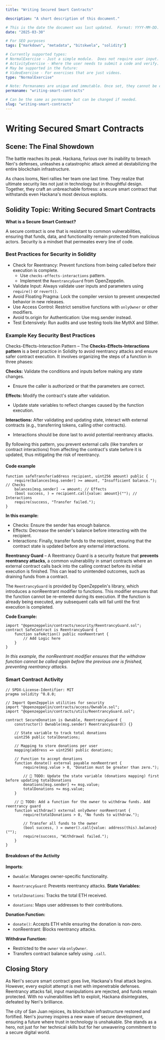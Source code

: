 ```yaml
---
title: "Writing Secured Smart Contracts"

description: "A short description of this document."

# This is the date the document was last updated.  Format: YYYY-MM-DD.
date: "2025-03-30"

# For SEO purposes
tags: ["markdown", "metadata", "bitskwela", "solidity"]

# Currently supported types:
# NormalExercise - Just a simple module.  Does not require user input.
# ActivityExercise - Where the user needs to submit a code and verify.  As of now, no backend verification.
# May be supported in the future:
# VideoExercise - For exercises that are just videos.
type: "NormalExercise"

# Note: Permanames are unique and immutable. Once set, they cannot be changed.  You may change the filename but not this.
permaname: "writing-smart-contracts"

# Can be the same as permaname but can be changed if needed.
slug: "writing-smart-contracts"
---
```


# Writing Secured Smart Contracts

## Scene: The Final Showdown

The battle reaches its peak. Hackana, furious over its inability to breach Neri's defenses, unleashes a catastrophic attack aimed at destabilizing the entire blockchain infrastructure.

As chaos looms, Neri rallies her team one last time. They realize that ultimate security lies not just in technology but in thoughtful design. Together, they craft an unbreachable fortress: a secure smart contract that withstands even Hackana's most devious exploits.

## Solidity Topic: Writing Secured Smart Contracts

**What is a Secure Smart Contract?**

A secure contract is one that is resistant to common vulnerabilities, ensuring that funds, data, and functionality remain protected from malicious actors. Security is a mindset that permeates every line of code.

### Best Practices for Security in Solidity

- Check for Reentrancy: Prevent functions from being called before their execution is complete.
  - Use `checks-effects-interactions` pattern.
  - Implement the `ReentrancyGuard` from OpenZeppelin.
- Validate Input: Always validate user inputs and parameters using `require()` or `revert()`.
- Avoid Floating Pragma: Lock the compiler version to prevent unexpected behavior in new releases.
- Use Access Control: Restrict sensitive functions with `onlyOwner` or other modifiers.
- Avoid tx.origin for Authentication: Use msg.sender instead.
- Test Extensively: Run audits and use testing tools like MythX and Slither.

### Example Key Security Best Practices

Checks-Effects-Interaction Pattern – The **Checks-Effects-Interactions pattern** is a best practice in Solidity to avoid reentrancy attacks and ensure safer contract execution. It involves organizing the steps of a function in three phases:

**Checks:** Validate the conditions and inputs before making any state changes.

- Ensure the caller is authorized or that the parameters are correct.

**Effects:** Modify the contract's state after validation.

- Update state variables to reflect changes caused by the function execution.

**Interactions:** After validating and updating state, interact with external contracts (e.g., transferring tokens, calling other contracts).

- Interactions should be done last to avoid potential reentrancy attacks.

By following this pattern, you prevent external calls (like transfers or contract interactions) from affecting the contract's state before it is updated, thus mitigating the risk of reentrancy.

#### Code example

```solidity
function safeTransfer(address recipient, uint256 amount) public {
    require(balances[msg.sender] >= amount, "Insufficient balance."); // Checks
    balances[msg.sender] -= amount; // Effects
    (bool success, ) = recipient.call{value: amount}(""); // Interactions
    require(success, "Transfer failed.");
}
```

**In this example:**

- Checks: Ensure the sender has enough balance.
- Effects: Decrease the sender's balance before interacting with the recipient.
- Interactions: Finally, transfer funds to the recipient, ensuring that the contract state is updated before any external interactions.

**Reentrancy Guard** – A Reentrancy Guard is a security feature that **prevents reentrancy attacks**, a common vulnerability in smart contracts where an external contract calls back into the calling contract before its initial execution is finished. This can lead to unintended outcomes, such as draining funds from a contract.

The `ReentrancyGuard` is provided by OpenZeppelin's library, which introduces a nonReentrant modifier to functions. This modifier ensures that the function cannot be re-entered during its execution. If the function is already being executed, any subsequent calls will fail until the first execution is completed.

**Code Example:**

```solidity
import "@openzeppelin/contracts/security/ReentrancyGuard.sol";
contract SafeContract is ReentrancyGuard {
    function safeAction() public nonReentrant {
        // Add Logic here
    }
}
```

_In this example, the nonReentrant modifier ensures that the withdraw function cannot be called again before the previous one is finished, preventing reentrancy attacks._

### Smart Contract Activity

```solidity
// SPDX-License-Identifier: MIT
pragma solidity ^0.8.0;

// Import OpenZeppelin utilities for security
import "@openzeppelin/contracts/access/Ownable.sol";
import "@openzeppelin/contracts/utils/ReentrancyGuard.sol";

contract SecureDonation is Ownable, ReentrancyGuard {
    constructor() Ownable(msg.sender) ReentrancyGuard() {}

    // State variable to track total donations
    uint256 public totalDonations;

    // Mapping to store donations per user
    mapping(address => uint256) public donations;

    // Function to accept donations
    function donate() external payable nonReentrant {
        require(msg.value > 0, "Donation must be greater than zero.");

        // 🚩 TODO: Update the state variable (donations mapping) first before updating totalDonations
        donations[msg.sender] += msg.value;
        totalDonations += msg.value;
    }

    // 🚩 TODO: Add a function for the owner to withdraw funds. Add reentrancy guard
    function withdraw() external onlyOwner nonReentrant {
        require(totalDonations > 0, "No funds to withdraw.");

        // Transfer all funds to the owner
        (bool success, ) = owner().call{value: address(this).balance}("");
        require(success, "Withdrawal failed.");
    }
}
```

#### Breakdown of the Activity

**Imports**:

- `Ownable`: Manages owner-specific functionality.
- `ReentrancyGuard`: Prevents reentrancy attacks.
  **State Variables:**

- `totalDonations`: Tracks the total ETH received.
- `donations`: Maps user addresses to their contributions.

**Donation Function:**

- `donate()`: Accepts ETH while ensuring the donation is non-zero.
- nonReentrant: Blocks reentrancy attacks.

**Withdraw Function:**

- Restricted to the `owner` via `onlyOwner`.
- Transfers contract balance safely using `.call`.

## Closing Story

As Neri's secure smart contract goes live, Hackana's final attack begins. However, every exploit attempt is met with impenetrable defenses. Reentrancy attacks fail, input manipulations are rejected, and funds remain protected. With no vulnerabilities left to exploit, Hackana disintegrates, defeated by Neri's brilliance.

The city of San Juan rejoices, its blockchain infrastructure restored and fortified. Neri's journey inspires a new wave of secure development, ensuring a future where trust in technology is unshakable. She stands as a hero, not just for her technical skills but for her unwavering commitment to a secure digital world.
